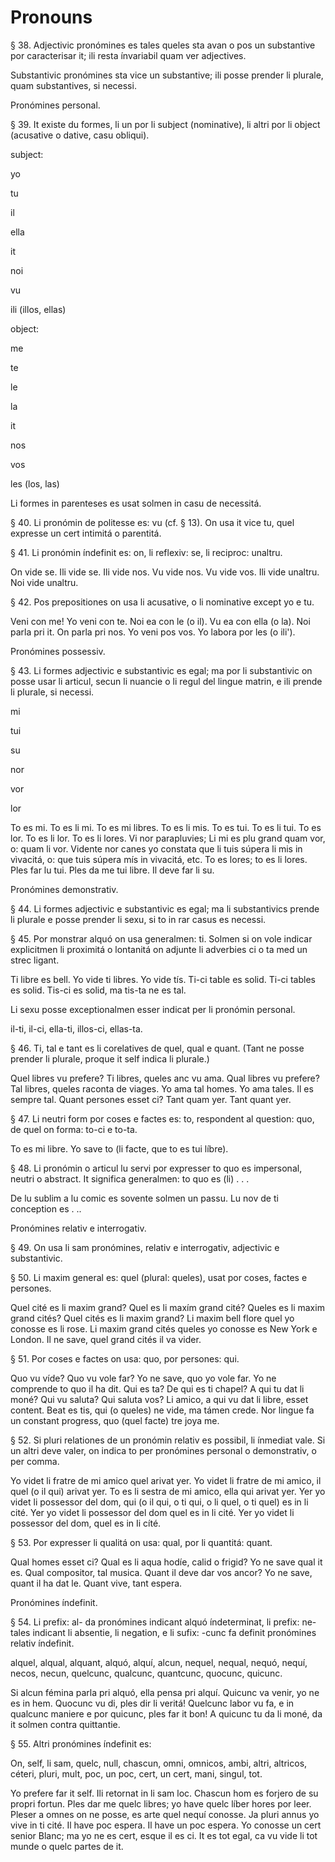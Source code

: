# Pronouns

§ 38. Adjectivic pronómines es tales queles sta avan o pos un substantive por caracterisar it; ili resta ínvariabil quam ver adjectives.

Substantivic pronómines sta vice un substantive; ili posse prender li plurale, quam substantives, si necessi.

Pronómines personal.

§ 39. It existe du formes, li un por li subject (nominative), li altri por li object (acusative o dative, casu obliqui).

subject:

yo

tu

il

ella

it

noi

vu

ili (illos, ellas)

object:

me

te

le

la

it

nos

vos

les (los, las)

Li formes in parenteses es usat solmen in casu de necessitá.

§ 40. Li pronómin de politesse es: vu (cf. § 13). On usa it vice tu, quel expresse un cert intimitá o parentitá.

§ 41. Li pronómin índefinit es: on, li reflexiv: se, li reciproc: unaltru.

On vide se. Ili vide se. Ili vide nos. Vu vide nos. Vu vide vos. Ili vide unaltru. Noi vide unaltru.

 § 42. Pos prepositiones on usa li acusative, o li nominative except yo e tu.

Veni con me! Yo veni con te. Noi ea con le (o il). Vu ea con ella (o la). Noi parla pri it. On parla pri nos. Yo veni pos vos. Yo labora por les (o ili').

Pronómines possessiv.

§ 43. Li formes adjectivic e substantivic es egal; ma por li substantivic on posse usar li articul, secun li nuancie o li regul del lingue matrin, e ili prende li plurale, si necessi.

mi

tui

su

nor

vor

lor

To es mi. To es li mi. To es mi libres. To es li mis. To es tui. To es li tui. To es lor. To es li lor. To es li lores. Vi nor parapluvies; Li mi es plu grand quam vor, o: quam li vor. Vidente nor canes yo constata que li tuis súpera li mis in vìvacitá, o: que tuis súpera mís in vivacitá, etc. To es lores; to es li lores. Ples far lu tui. Ples da me tui libre. Il deve far li su.

Pronómines demonstrativ.

§ 44. Li formes adjectivic e substantivic es egal; ma li substantivics prende li plurale e posse prender li sexu, si to in rar casus es necessi.

§ 45. Por monstrar alquó on usa generalmen: ti. Solmen si on vole indicar explicitmen li proximitá o lontanitá on adjunte li adverbies ci o ta med un strec ligant.

Ti libre es bell. Yo vide ti libres. Yo vide tís. Ti-ci table es solid. Ti-ci tables es solid. Tis-ci es solid, ma tis-ta ne es tal.

Li sexu posse exceptionalmen esser indicat per li pronómin personal.

il-ti, il-ci, ella-ti, illos-ci, ellas-ta.

§ 46. Ti, tal e tant es li corelatives de quel, qual e quant. (Tant ne posse prender li plurale, proque it self indica li plurale.)

Quel libres vu prefere? Ti libres, queles anc vu ama. Qual libres vu prefere? Tal libres, queles raconta de viages. Yo ama tal homes. Yo ama tales. Il es sempre tal. Quant persones esset ci? Tant quam yer. Tant quant yer.

§ 47. Li neutri form por coses e factes es: to, respondent al question: quo, de quel on forma: to-ci e to-ta.

To es mi libre. Yo save to (li facte, que to es tui líbre).

§ 48. Li pronómin o articul lu servi por expresser to quo es impersonal, neutri o abstract. It significa generalmen: to quo es (li) . . .

De lu sublim a lu comic es sovente solmen un passu. Lu nov de ti conception es . ..

Pronómines relativ e interrogativ.

§ 49. On usa li sam pronómines, relativ e interrogativ, adjectivic e substantivic.

§ 50. Li maxim general es: quel (plural: queles), usat por coses, factes e persones.

Quel cité es li maxim grand? Quel es li maxím grand cité? Queles es li maxim grand cités? Quel cités es li maxim grand? Li maxim bell flore quel yo conosse es li rose. Li maxim grand cités queles yo conosse es New York e London. Il ne save, quel grand cités il va vider.

§ 51. Por coses e factes on usa: quo, por persones: qui.

Quo vu víde? Quo vu vole far? Yo ne save, quo yo vole far. Yo ne comprende to quo il ha dit. Qui es ta? De qui es ti chapel? A qui tu dat li moné? Qui vu saluta? Qui saluta vos? Li amico, a qui vu dat li libre, esset content. Beat es tis, qui (o queles) ne vide, ma támen crede. Nor lingue fa un constant progress, quo (quel facte) tre joya me.

§ 52. Si pluri relationes de un pronómin relativ es possibil, li ínmediat vale. Si un altri deve valer, on indica to per pronómines personal o demonstrativ, o per comma.

Yo videt li fratre de mi amico quel arivat yer. Yo videt li fratre de mi amico, il quel (o il qui) arivat yer. To es li sestra de mi amico, ella qui arivat yer. Yer yo videt li possessor del dom, qui (o il qui, o ti qui, o li quel, o ti quel) es in li cité. Yer yo videt li possessor del dom quel es in li cité. Yer yo videt li possessor del dom, quel es in Ii cíté.

§ 53. Por expresser li qualitá on usa: qual, por li quantitá: quant.

Qual homes esset ci? Qual es li aqua hodíe, calid o frigid? Yo ne save qual it es. Qual compositor, tal musica. Quant il deve dar vos ancor? Yo ne save, quant il ha dat le. Quant vive, tant espera.

 Pronómines índefinit.

§ 54. Li prefix: al- da pronómines indicant alquó índeterminat, li prefix: ne- tales indicant li absentie, li negation, e li sufix: -cunc fa definit pronómines relativ índefinit.

alquel, alqual, alquant, alquó, alquí, alcun, nequel, nequal, nequó, nequí, necos, necun, quelcunc, qualcunc, quantcunc, quocunc, quicunc.

Si alcun fémina parla pri alquó, ella pensa pri alquí. Quicunc va venir, yo ne es in hem. Quocunc vu di, ples dir li veritá! Quelcunc labor vu fa, e in qualcunc maniere e por quicunc, ples far it bon! A quicunc tu da li moné, da it solmen contra quittantie.

§ 55. Altri pronómines índefinit es:

On, self, li sam, quelc, null, chascun, omni, omnicos, ambi, altri, altricos, céteri, pluri, mult, poc, un poc, cert, un cert, mani, singul, tot.

Yo prefere far it self. Ili retornat in li sam loc. Chascun hom es forjero de su propri fortun. Ples dar me quelc libres; yo have quelc líber hores por leer. Pleser a omnes on ne posse, es arte quel nequí conosse. Ja pluri annus yo vive in ti cité. Il have poc espera. Il have un poc espera. Yo conosse un cert senior Blanc; ma yo ne es cert, esque il es ci. It es tot egal, ca vu vide li tot munde o quelc partes de it.